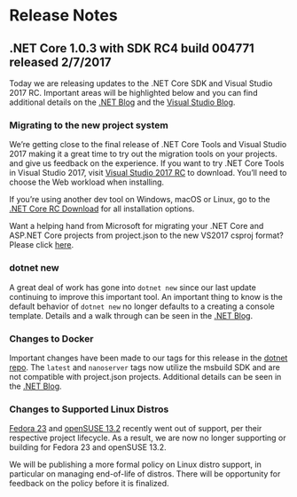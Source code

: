 # Release Notes

## .NET Core 1.0.3 with SDK RC4 build 004771 released 2/7/2017

Today we are releasing updates to the .NET Core SDK and Visual Studio 2017 RC. Important areas will be highlighted below and you can find additional details on the [.NET Blog](https://devblogs.microsoft.com/dotnet/announcing-net-core-tools-updates-in-vs-2017-rc/) and the [Visual Studio Blog](https://devblogs.microsoft.com/visualstudio/another-update-to-visual-studio-2017-rc/).

### Migrating to the new project system

We’re getting close to the final release of .NET Core Tools and Visual Studio 2017 making it a great time to try out the migration tools on your projects. and give us feedback on the experience. If you want to try .NET Core Tools in Visual Studio 2017, visit [Visual Studio 2017 RC](https://www.visualstudio.com/vs/visual-studio-2017-rc/) to download. You’ll need to choose the Web workload when installing.

If you’re using another dev tool on Windows, macOS or Linux, go to the [.NET Core RC Download](../download-archives/rc4-download.md) for all installation options.

Want a helping hand from Microsoft for migrating your .NET Core and ASP.NET Core projects from project.json to the new VS2017 csproj format? Please click [here](http://landinghub.visualstudio.com/migrate-dotnetcore).

### dotnet new

A great deal of work has gone into `dotnet new` since our last update continuing to improve this important tool. An important thing to know is the default behavior of `dotnet new` no longer defaults to a creating a console template. Details and a walk through can be seen in the [.NET Blog](https://devblogs.microsoft.com/dotnet/announcing-net-core-tools-updates-in-vs-2017-rc/).

### Changes to Docker

Important changes have been made to our tags for this release in the [dotnet repo](https://hub.docker.com/r/microsoft/dotnet/). The `latest` and `nanoserver` tags now utilize the msbuild SDK and are not compatible with project.json projects. Additional details can be seen in the [.NET Blog](https://devblogs.microsoft.com/dotnet/announcing-net-core-tools-updates-in-vs-2017-rc/).

### Changes to Supported Linux Distros

[Fedora 23](https://lists.fedoraproject.org/archives/list/announce@lists.fedoraproject.org/thread/OHFCBTYXAO6NBH5BZZI3VIMIIL2ODFP5/) and [openSUSE 13.2](https://lists.opensuse.org/opensuse-security-announce/2017-01/msg00033.html) recently went out of support, per their respective project lifecycle. As a result, we are now no longer supporting or building for Fedora 23 and openSUSE 13.2.

We will be publishing a more formal policy on Linux distro support, in particular on managing end-of-life of distros. There will be opportunity for feedback on the policy before it is finalized.
